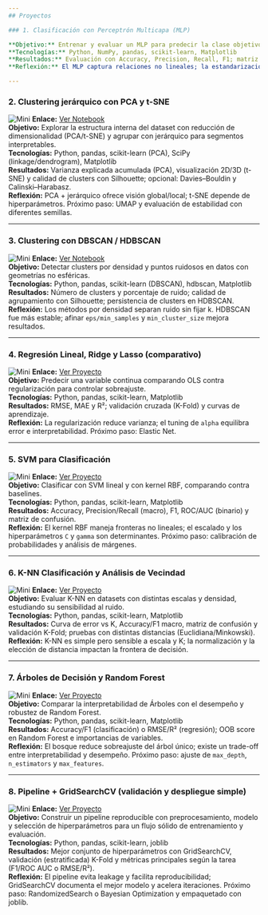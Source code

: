 ```yaml
---
## Proyectos

### 1. Clasificación con Perceptrón Multicapa (MLP)

**Objetivo:** Entrenar y evaluar un MLP para predecir la clase objetivo y compararlo con un baseline simple.  
**Tecnologías:** Python, NumPy, pandas, scikit-learn, Matplotlib  
**Resultados:** Evaluación con Accuracy, Precision, Recall, F1; matriz de confusión y, si corresponde, ROC/AUC.  
**Reflexión:** El MLP captura relaciones no lineales; la estandarización y el ajuste de hiperparámetros (`hidden_layer_sizes`, `alpha`, `learning_rate_init`) fueron clave. Próximo paso: búsqueda bayesiana y calibración.

---
```


### 2. Clustering jerárquico con PCA y t-SNE
![Mini](./assets/p2_mini.png)
**Enlace:** [Ver Notebook](./ClusteringJerarquico_PCA_TSNE.ipynb)  
**Objetivo:** Explorar la estructura interna del dataset con reducción de dimensionalidad (PCA/t-SNE) y agrupar con jerárquico para segmentos interpretables.  
**Tecnologías:** Python, pandas, scikit-learn (PCA), SciPy (linkage/dendrogram), Matplotlib  
**Resultados:** Varianza explicada acumulada (PCA), visualización 2D/3D (t-SNE) y calidad de clusters con Silhouette; opcional: Davies–Bouldin y Calinski–Harabasz.  
**Reflexión:** PCA + jerárquico ofrece visión global/local; t-SNE depende de hiperparámetros. Próximo paso: UMAP y evaluación de estabilidad con diferentes semillas.

---

### 3. Clustering con DBSCAN / HDBSCAN
![Mini](./assets/p3_mini.png)
**Enlace:** [Ver Notebook](./cluster_DBSCAN_HDBSCAN.ipynb)  
**Objetivo:** Detectar clusters por densidad y puntos ruidosos en datos con geometrías no esféricas.  
**Tecnologías:** Python, pandas, scikit-learn (DBSCAN), hdbscan, Matplotlib  
**Resultados:** Número de clusters y porcentaje de ruido; calidad de agrupamiento con Silhouette; persistencia de clusters en HDBSCAN.  
**Reflexión:** Los métodos por densidad separan ruido sin fijar k. HDBSCAN fue más estable; afinar `eps/min_samples` y `min_cluster_size` mejora resultados.

---

### 4. Regresión Lineal, Ridge y Lasso (comparativo)
![Mini](./assets/p4_mini.png)
**Enlace:** [Ver Proyecto](./proyectos/proyecto4)  
**Objetivo:** Predecir una variable continua comparando OLS contra regularización para controlar sobreajuste.  
**Tecnologías:** Python, pandas, scikit-learn, Matplotlib  
**Resultados:** RMSE, MAE y R²; validación cruzada (K-Fold) y curvas de aprendizaje.  
**Reflexión:** La regularización reduce varianza; el tuning de `alpha` equilibra error e interpretabilidad. Próximo paso: Elastic Net.

---

### 5. SVM para Clasificación
![Mini](./assets/p5_mini.png)
**Enlace:** [Ver Proyecto](./proyectos/proyecto5)  
**Objetivo:** Clasificar con SVM lineal y con kernel RBF, comparando contra baselines.  
**Tecnologías:** Python, pandas, scikit-learn, Matplotlib  
**Resultados:** Accuracy, Precision/Recall (macro), F1, ROC/AUC (binario) y matriz de confusión.  
**Reflexión:** El kernel RBF maneja fronteras no lineales; el escalado y los hiperparámetros `C` y `gamma` son determinantes. Próximo paso: calibración de probabilidades y análisis de márgenes.

---

### 6. K-NN Clasificación y Análisis de Vecindad
![Mini](./assets/p6_mini.png)
**Enlace:** [Ver Proyecto](./proyectos/proyecto6)  
**Objetivo:** Evaluar K-NN en datasets con distintas escalas y densidad, estudiando su sensibilidad al ruido.  
**Tecnologías:** Python, pandas, scikit-learn, Matplotlib  
**Resultados:** Curva de error vs K, Accuracy/F1 macro, matriz de confusión y validación K-Fold; pruebas con distintas distancias (Euclidiana/Minkowski).  
**Reflexión:** K-NN es simple pero sensible a escala y K; la normalización y la elección de distancia impactan la frontera de decisión.

---

### 7. Árboles de Decisión y Random Forest
![Mini](./assets/p7_mini.png)
**Enlace:** [Ver Proyecto](./proyectos/proyecto7)  
**Objetivo:** Comparar la interpretabilidad de Árboles con el desempeño y robustez de Random Forest.  
**Tecnologías:** Python, pandas, scikit-learn, Matplotlib  
**Resultados:** Accuracy/F1 (clasificación) o RMSE/R² (regresión); OOB score en Random Forest e importancias de variables.  
**Reflexión:** El bosque reduce sobreajuste del árbol único; existe un trade-off entre interpretabilidad y desempeño. Próximo paso: ajuste de `max_depth`, `n_estimators` y `max_features`.

---

### 8. Pipeline + GridSearchCV (validación y despliegue simple)
![Mini](./assets/p8_mini.png)
**Enlace:** [Ver Proyecto](./proyectos/proyecto8)  
**Objetivo:** Construir un pipeline reproducible con preprocesamiento, modelo y selección de hiperparámetros para un flujo sólido de entrenamiento y evaluación.  
**Tecnologías:** Python, pandas, scikit-learn, joblib  
**Resultados:** Mejor conjunto de hiperparámetros con GridSearchCV, validación (estratificada) K-Fold y métricas principales según la tarea (F1/ROC AUC o RMSE/R²).  
**Reflexión:** El pipeline evita leakage y facilita reproducibilidad; GridSearchCV documenta el mejor modelo y acelera iteraciones. Próximo paso: RandomizedSearch o Bayesian Optimization y empaquetado con joblib.
